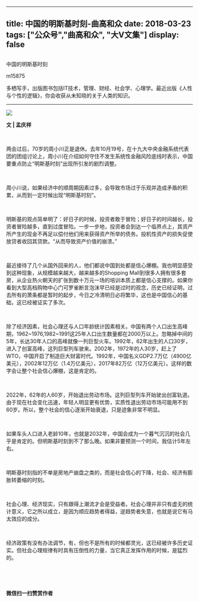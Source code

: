 
---
title:   中国的明斯基时刻-曲高和众
date: 2018-03-23
tags: ["公众号","曲高和众", "大V文集"]
display: false
---


## 



中国的明斯基时刻




m15875




多栖写手，出版图书包括IT技术，管理、财经、社会学、心理学。最近出版《人性与个性的逻辑》，你会收获从未知晓的关于人类的知识。


****

<img class="" data-ratio="0.644" data-s="300,640" src="https://mmbiz.qpic.cn/mmbiz_jpg/fxGMiaL5Zj1gcosvLDo90RdOekR44Vfiag1XPjUmgkmOBWCFapbWCZ0eneBTqEz9ibtZVhsTwIf5ajHZrqa9xnXYg/640?wx_fmt=jpeg" data-type="jpeg" data-w="500" style=""/>

**文 | 孟庆祥**

&nbsp;

两会过后，70岁的周小川正是退休。去年10月19号，在十九大中央金融系统代表团的团组讨论上，周小川在介绍如何守住不发生系统性金融风险底线时表示，中国要重点防止“明斯基时刻”出现所引发的剧烈调整。

&nbsp;

周小川说，如果经济中的顺周期因素过多，会导致市场过于乐观并造成矛盾的积累，从而到一定时候出现“明斯基时刻”。

&nbsp;

明斯基的观点简单明了：好日子的时候，投资者敢于冒险；好日子的时间越长，投资者冒险越多，直到过度冒险。一步一步地，投资者会到达一个临界点上，其资产所产生的现金不再足以偿付他们用来获得资产所举的债务。投机性资产的损失促使放贷者收回其贷款。“从而导致资产价值的崩溃。”

&nbsp;

最近接待了几个从国外回来的人，他们都说中国到处都是信心爆棚。我也明显感受到这种现象，从规模越来越大，越来越多的Shopping Mall到很多人拥有很多套房，从企业热火朝天的扩张到数十万元一场的培训本质上都是信心支撑的。如果你看到大型高档购物中心门可罗雀断言泡沫早已经是过时的观念，历史已经证明，过去所有的萧条都是暂时的起步，今日之冷清明日必将繁华，这也是中国信心的基础，这已经被证实了多次。

&nbsp;

除了经济因素，社会心理还与人口年龄统计因素相关。中国有两个人口出生高峰期，1962~1976,1982~1991这25年人口出生数量都在2000万以上。忽略掉中间的5年，长达30年人口的高峰就像一列巨型火车。1992年，62年出生的人口30岁，进入了创富高峰，这列巨型列车驶来。2002年，1972年的人30岁，赶上了WTO，中国开启了制造巨大财富时代。1992年，中国名义GDP2.7万亿（4900亿美元），2002年12万亿（1.4万亿美元），2017年82万亿（12万亿美元）。这样的数字会让整个社会信心爆棚，这是肯定的。

&nbsp;

2022年，62年的人60岁，开始退出劳动市场。这列巨型列车开始驶出创富轨道。由于现在社会变化迅速，年轻人明显更有优势，实质性退出劳动市场可能用不到60岁。所以，整个社会的信心逐渐开始衰退，只是迹象非常不明显。

&nbsp;

如果车头人口进入老龄10年，也就是2032年，中国会成为一个暮气沉沉的社会几乎是肯定的。但明斯基时刻到不了那么晚。如果非要预测一个时间，我估计5年左右。

&nbsp;

明斯基时刻指的不单是房地产崩盘之类的，而是社会信心的下降，社会、经济有膨胀转萎缩的时刻。

&nbsp;

社会心理、经济现实，只有跟得上潮流才会是受益者。社会心理并非只有虚无的统计意义，它之所以成立，是因为顺应趋势者得益，逆趋势者失意，也就是说它有马太效应的成分。

&nbsp;

经济政策有没有办法调节，有，但也不是所有的时候都灵光，这已经被许多历史证实。但社会心理规律有时具有压倒性的力量，当它真正发挥作用的时候，是猛烈的。

&nbsp;

&nbsp;




**微信扫一扫赞赏作者**















